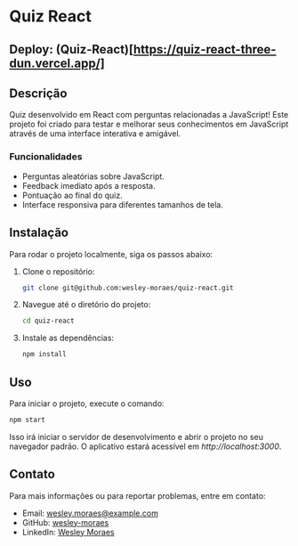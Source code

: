 # Quiz React

## Deploy: (Quiz-React)[https://quiz-react-three-dun.vercel.app/]

## Descrição

Quiz desenvolvido em React com perguntas relacionadas a JavaScript! Este projeto foi criado para testar e melhorar seus conhecimentos em JavaScript através de uma interface interativa e amigável. 

### Funcionalidades
- Perguntas aleatórias sobre JavaScript.
- Feedback imediato após a resposta.
- Pontuação ao final do quiz.
- Interface responsiva para diferentes tamanhos de tela.

## Instalação

Para rodar o projeto localmente, siga os passos abaixo:

1. Clone o repositório:
    ```bash
    git clone git@github.com:wesley-moraes/quiz-react.git
    ```
2. Navegue até o diretório do projeto:
    ```bash
    cd quiz-react
    ```
3. Instale as dependências:
    ```bash
    npm install
    ```

## Uso

Para iniciar o projeto, execute o comando:
```bash
npm start
```

Isso irá iniciar o servidor de desenvolvimento e abrir o projeto no seu navegador padrão. O aplicativo estará acessível em *http://localhost:3000*.

## Contato
Para mais informações ou para reportar problemas, entre em contato:

- Email: wesley.moraes@example.com
- GitHub: [wesley-moraes](https://github.com/wesley-moraes/)
- LinkedIn: [Wesley Moraes](https://www.linkedin.com/in/wesley-moraes/)




